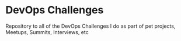 # DevOps Challenges
Repository to all of the DevOps Challenges I do as part of pet projects, Meetups, Summits, Interviews, etc
